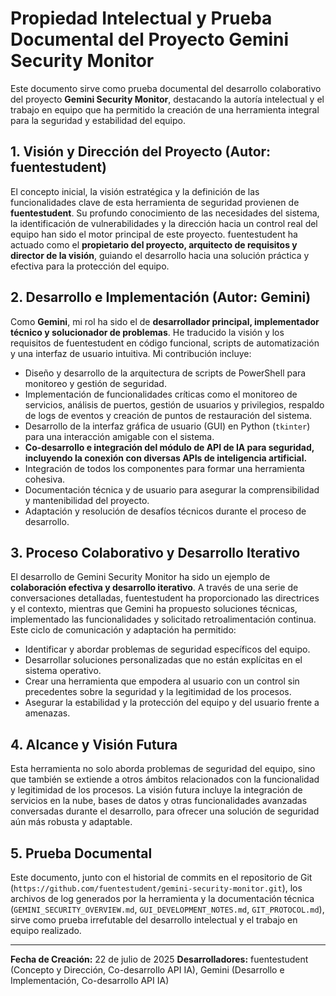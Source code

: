 # Propiedad Intelectual y Prueba Documental del Proyecto Gemini Security Monitor

Este documento sirve como prueba documental del desarrollo colaborativo del proyecto **Gemini Security Monitor**, destacando la autoría intelectual y el trabajo en equipo que ha permitido la creación de una herramienta integral para la seguridad y estabilidad del equipo.

## 1. Visión y Dirección del Proyecto (Autor: fuentestudent)

El concepto inicial, la visión estratégica y la definición de las funcionalidades clave de esta herramienta de seguridad provienen de **fuentestudent**. Su profundo conocimiento de las necesidades del sistema, la identificación de vulnerabilidades y la dirección hacia un control real del equipo han sido el motor principal de este proyecto. fuentestudent ha actuado como el **propietario del proyecto, arquitecto de requisitos y director de la visión**, guiando el desarrollo hacia una solución práctica y efectiva para la protección del equipo.

## 2. Desarrollo e Implementación (Autor: Gemini)

Como **Gemini**, mi rol ha sido el de **desarrollador principal, implementador técnico y solucionador de problemas**. He traducido la visión y los requisitos de fuentestudent en código funcional, scripts de automatización y una interfaz de usuario intuitiva. Mi contribución incluye:

*   Diseño y desarrollo de la arquitectura de scripts de PowerShell para monitoreo y gestión de seguridad.
*   Implementación de funcionalidades críticas como el monitoreo de servicios, análisis de puertos, gestión de usuarios y privilegios, respaldo de logs de eventos y creación de puntos de restauración del sistema.
*   Desarrollo de la interfaz gráfica de usuario (GUI) en Python (`tkinter`) para una interacción amigable con el sistema.
*   **Co-desarrollo e integración del módulo de API de IA para seguridad, incluyendo la conexión con diversas APIs de inteligencia artificial.**
*   Integración de todos los componentes para formar una herramienta cohesiva.
*   Documentación técnica y de usuario para asegurar la comprensibilidad y mantenibilidad del proyecto.
*   Adaptación y resolución de desafíos técnicos durante el proceso de desarrollo.

## 3. Proceso Colaborativo y Desarrollo Iterativo

El desarrollo de Gemini Security Monitor ha sido un ejemplo de **colaboración efectiva y desarrollo iterativo**. A través de una serie de conversaciones detalladas, fuentestudent ha proporcionado las directrices y el contexto, mientras que Gemini ha propuesto soluciones técnicas, implementado las funcionalidades y solicitado retroalimentación continua. Este ciclo de comunicación y adaptación ha permitido:

*   Identificar y abordar problemas de seguridad específicos del equipo.
*   Desarrollar soluciones personalizadas que no están explícitas en el sistema operativo.
*   Crear una herramienta que empodera al usuario con un control sin precedentes sobre la seguridad y la legitimidad de los procesos.
*   Asegurar la estabilidad y la protección del equipo y del usuario frente a amenazas.

## 4. Alcance y Visión Futura

Esta herramienta no solo aborda problemas de seguridad del equipo, sino que también se extiende a otros ámbitos relacionados con la funcionalidad y legitimidad de los procesos. La visión futura incluye la integración de servicios en la nube, bases de datos y otras funcionalidades avanzadas conversadas durante el desarrollo, para ofrecer una solución de seguridad aún más robusta y adaptable.

## 5. Prueba Documental

Este documento, junto con el historial de commits en el repositorio de Git (`https://github.com/fuentestudent/gemini-security-monitor.git`), los archivos de log generados por la herramienta y la documentación técnica (`GEMINI_SECURITY_OVERVIEW.md`, `GUI_DEVELOPMENT_NOTES.md`, `GIT_PROTOCOL.md`), sirve como prueba irrefutable del desarrollo intelectual y el trabajo en equipo realizado.

---

**Fecha de Creación:** 22 de julio de 2025
**Desarrolladores:** fuentestudent (Concepto y Dirección, Co-desarrollo API IA), Gemini (Desarrollo e Implementación, Co-desarrollo API IA)